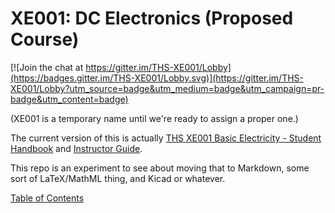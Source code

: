 XE001: DC Electronics (Proposed Course)
=======================================

[![Join the chat at https://gitter.im/THS-XE001/Lobby](https://badges.gitter.im/THS-XE001/Lobby.svg)](https://gitter.im/THS-XE001/Lobby?utm_source=badge&utm_medium=badge&utm_campaign=pr-badge&utm_content=badge)

(XE001 is a temporary name until we're ready to assign a proper one.)

The current version of this is actually [THS XE001 Basic Electricity -
Student Handbook][xe-sh] and [Instructor Guide][xe-ig].

This repo is an experiment to see about moving that to Markdown,
some sort of LaTeX/MathML thing, and Kicad or whatever.

[Table of Contents](contents.md)

[ths]: http://www.tokyohackerspace.org
[xe-sh]: https://drive.google.com/open?id=1cp9K3oa4napm1MNsUo3bQJRQXk4VdWUxmQu13usPZuM
[xe-ig]: https://drive.google.com/open?id=135WWgJR4VAOzunoYZKYWw3_2RCLnKpS1hP5Ecrui7Tw
